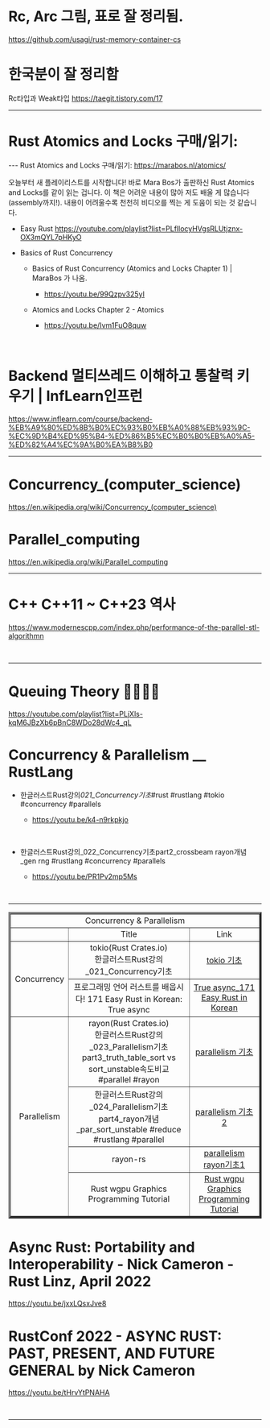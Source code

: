 # Rc, Arc 그림, 표로 잘 정리됨.

https://github.com/usagi/rust-memory-container-cs

# 한국분이 잘 정리함

Rc타입과 Weak타입 https://taegit.tistory.com/17

<hr>

#  Rust Atomics and Locks 구매/읽기:

--- Rust Atomics and Locks 구매/읽기:
https://marabos.nl/atomics/

오늘부터 새 플레이리스트를 시작합니다! 바로 Mara Bos가 출판하신 Rust Atomics and Locks를 같이 읽는 겁니다. 이 책은 어려운 내용이 많아 저도 배울 게 많습니다 (assembly까지!). 내용이 어려울수록 천천히 비디오를 찍는 게 도움이 되는 것 같습니다.

  - Easy Rust https://youtube.com/playlist?list=PLfllocyHVgsRLUtjznx-OX3mQYL7pHKyO

- Basics of Rust Concurrency

    - Basics of Rust Concurrency (Atomics and Locks Chapter 1) | MaraBos 가 나옴.

      - https://youtu.be/99Qzpv325yI

    - Atomics and Locks Chapter 2 - Atomics
      -  https://youtu.be/Ivm1FuO8quw

<br>

# Backend 멀티쓰레드 이해하고 통찰력 키우기 | InfLearn인프런

https://www.inflearn.com/course/backend-%EB%A9%80%ED%8B%B0%EC%93%B0%EB%A0%88%EB%93%9C-%EC%9D%B4%ED%95%B4-%ED%86%B5%EC%B0%B0%EB%A0%A5-%ED%82%A4%EC%9A%B0%EA%B8%B0 

<hr>


# Concurrency_(computer_science)

https://en.wikipedia.org/wiki/Concurrency_(computer_science)

# Parallel_computing

https://en.wikipedia.org/wiki/Parallel_computing

<hr>

# C++ C++11 ~ C++23 역사

https://www.modernescpp.com/index.php/performance-of-the-parallel-stl-algorithmn

<br>

<hr>

# Queuing Theory 🚶🏿🚶🚶

https://youtube.com/playlist?list=PLjXls-kqM6JBzXb6pBnC8WDo28dWc4_qL

# Concurrency & Parallelism \_\_ RustLang

- 한글러스트Rust강의*021_Concurrency기초*#rust #rustlang #tokio #concurrency #parallels

  - https://youtu.be/k4-n9rkpkjo

<br>

- 한글러스트Rust강의\_022_Concurrency기초part2_crossbeam rayon개념\_gen rng #rustlang #concurrency #parallels

  - https://youtu.be/PR1Pv2mp5Ms

<br>

<hr>

<table border="4">
    <tr>
    <td colspan="3" align="center">Concurrency & Parallelism</td>
    </tr>
    <tr align="center">
        <td> </td>
        <td>Title</td>
        <td>Link</td>
    </tr>
    <tr align="center">
        <td rowspan="2">Concurrency</td></a>
        <td>tokio(Rust Crates.io)<br>한글러스트Rust강의_021_Concurrency기초</td>
        <td><a href="https://youtu.be/k4-n9rkpkjo">tokio 기초</a></td>
    </tr>
    <tr align="center">
        <td>프로그래밍 언어 러스트를 배웁시다! 171 Easy Rust in Korean: True async</td>
        <td><a href="https://youtu.be/tDVCPc-EGZQ">True async_171 Easy Rust in Korean</a></td>
    </tr>
    <tr align="center">
        <td rowspan="4">Parallelism</td></a>
        <td>rayon(Rust Crates.io)<br>한글러스트Rust강의_023_Parallelism기초part3_truth_table_sort vs sort_unstable속도비교 #parallel #rayon</td>
        <td><a href="https://youtu.be/9qyj6b5i274">parallelism 기초</a></td>
    </tr>
    <tr align="center">
        <td>한글러스트Rust강의_024_Parallelism기초part4_rayon개념_par_sort_unstable #reduce #rustlang #parallel</td>
        <td><a href="https://youtu.be/x1RLowpOWUE">parallelism 기초2</a></td>
    </tr>
    <tr align="center">
        <td>rayon-rs</td>
        <td><a href="https://github.com/rayon-rs/rayon">parallelism<br>rayon기초1</a></td>
    </tr>
    <tr align="center">
        <td>Rust wgpu Graphics Programming Tutorial</td>
        <td><a href="https://youtube.com/playlist?list=PL_UrKDEhALdJS0VrLPn7dqC5A4W1vCAUT">Rust wgpu Graphics Programming Tutorial</a></td>
    </tr>
</table>

# Async Rust: Portability and Interoperability - Nick Cameron - Rust Linz, April 2022

https://youtu.be/jxxLQsxJve8

# RustConf 2022 - ASYNC RUST: PAST, PRESENT, AND FUTURE GENERAL by Nick Cameron

https://youtu.be/tHrvYtPNAHA


<br>

<hr>


